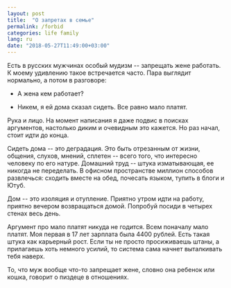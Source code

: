 ```yaml
---
layout: post
title:  "О запретах в семье"
permalink: /forbid
categories: life family
lang: ru
date: "2018-05-27T11:49:00+03:00"
---
```


Есть в русских мужчинах особый мудизм -- запрещать жене работать. К моему
удивлению такое встречается часто. Пара выглядит нормально, а потом в разговоре:

- А жена кем работает?

- Никем, я ей дома сказал сидеть. Все равно мало платят.

Рука и лицо. На момент написания я даже подвис в поисках аргументов, настолько
диким и очевидным это кажется. Но раз начал, стоит идти до конца.

Сидеть дома -- это деградация. Это быть отрезанным от жизни, общения, слухов,
мнений, сплетен -- всего того, что интересно человеку по его натуре. Домашний
труд -- штука изматывающая, ее никогда не переделать. В офисном пространстве
миллион способов развлечься: сходить вместе на обед, почесать языком, тупить в
блоги и Ютуб.

Дом -- это изоляция и отупление. Приятно утром идти на работу, приятно вечером
возвращаться домой. Попробуй посиди в четырех стенах весь день.

Аргумент про мало платят никуда не годится. Всем поначалу мало платят. Моя
первая в 17 лет зарплата была 4400 рублей. Есть такая штука как карьерный
рост. Если ты не просто просиживаешь штаны, а прилагаешь хоть немного усилий, то
система сама начнет выталкивать тебя наверх.

То, что муж вообще что-то запрещает жене, словно она ребенок или кошка, говорит
о пиздеце в отношениях.
